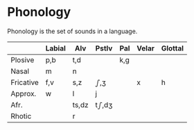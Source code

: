 # Phonology
Phonology is the set of sounds in a language.

|           | Labial |  Alv  |  Pstlv |  Pal | Velar | Glottal |
|:--------- | ------ | ----- | ------ | ---- | ----- | ------- |
| Plosive   |  p,b   |  t,d           |      |  k,g  |         |
| Nasal     |   m    |  n             |      |       |         |
| Fricative |  f,v   |  s,z  |  ഽ,ʒ   |      |   x   |   h     |
| Approx.   |   w    |  l             |  j   |       | |
| Afr.      |        | ts,dz | tഽ,dʒ  |      |       | |
| Rhotic    |        |   r            |      |       | |
